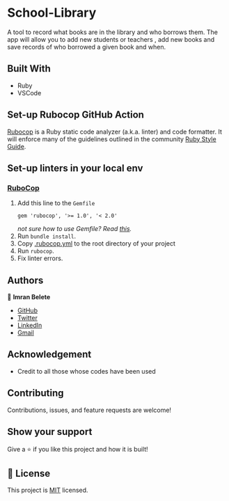 # School-Library
A tool to record what books are in the library and who borrows them. The app will allow you to add new students or teachers , add new books and save records of who borrowed a given book and when.

## Built With
- Ruby
- VSCode

## Set-up Rubocop GitHub Action

[Rubocop](https://www.rubocop.org/) is a Ruby static code analyzer (a.k.a. linter) and code formatter. It will enforce many of the guidelines outlined in the community [Ruby Style Guide](https://rubystyle.guide/).

## Set-up linters in your local env

### [RuboCop](https://docs.rubocop.org/en/stable/)

1. Add this line to the `Gemfile`
    ```
    gem 'rubocop', '>= 1.0', '< 2.0'
    ```
    *not sure how to use Gemfile? Read [this](https://bundler.io/v1.15/guides/bundler_setup.html).*
2. Run `bundle install`.
3. Copy [.rubocop.yml](./.rubocop.yml) to the root directory of your project
5. Run `rubocop`.
6. Fix linter errors.

  ## Authors

👤 **Imran Belete**
- [GitHub](https://github.com/iBel251)
- [Twitter](https://twitter.com/ImranBel251)
- [LinkedIn](https://www.linkedin.com/in/imran-belete/)
- [Gmail](mailto:ibbimran7@gmail.com)

## Acknowledgement
- Credit to all those whose codes have been used

## Contributing

Contributions, issues, and feature requests are welcome!

## Show your support

Give a ⭐ if you like this project and how it is built!

## 📝 License

This project is [MIT](https://github.com/microverseinc/readme-template/blob/master/MIT.md) licensed.
